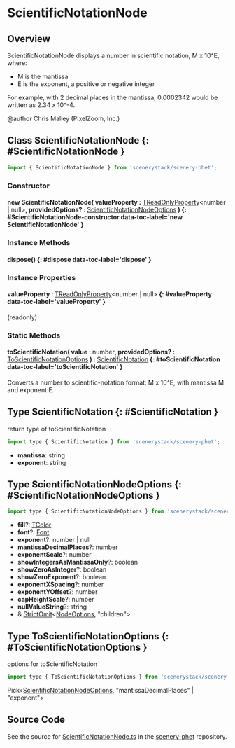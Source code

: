# ScientificNotationNode

## Overview

ScientificNotationNode displays a number in scientific notation, M x 10^E, where:
- M is the mantissa
- E is the exponent, a positive or negative integer

For example, with 2 decimal places in the mantissa, 0.0002342 would be written as 2.34 x 10^-4.

@author Chris Malley (PixelZoom, Inc.)

## Class ScientificNotationNode {: #ScientificNotationNode }


```js
import { ScientificNotationNode } from 'scenerystack/scenery-phet';
```
### Constructor

#### new ScientificNotationNode( valueProperty : <span style="font-weight: 400;">[TReadOnlyProperty](../axon/TReadOnlyProperty.md)&lt;<span style="color: hsla(calc(var(--md-hue) + 180deg),80%,40%,1);">number</span> | <span style="color: hsla(calc(var(--md-hue) + 180deg),80%,40%,1);">null</span>&gt;</span>, providedOptions? : <span style="font-weight: 400;">[ScientificNotationNodeOptions](../scenery-phet/ScientificNotationNode.md#ScientificNotationNodeOptions)</span> ) {: #ScientificNotationNode-constructor data-toc-label='new ScientificNotationNode' }

### Instance Methods

#### dispose() {: #dispose data-toc-label='dispose' }

### Instance Properties

#### valueProperty : <span style="font-weight: 400;">[TReadOnlyProperty](../axon/TReadOnlyProperty.md)&lt;<span style="color: hsla(calc(var(--md-hue) + 180deg),80%,40%,1);">number</span> | <span style="color: hsla(calc(var(--md-hue) + 180deg),80%,40%,1);">null</span>&gt;</span> {: #valueProperty data-toc-label='valueProperty' }

(readonly)

### Static Methods

#### toScientificNotation( value : <span style="font-weight: 400;"><span style="color: hsla(calc(var(--md-hue) + 180deg),80%,40%,1);">number</span></span>, providedOptions? : <span style="font-weight: 400;">[ToScientificNotationOptions](../scenery-phet/ScientificNotationNode.md#ToScientificNotationOptions)</span> ) : <span style="font-weight: 400;">[ScientificNotation](../scenery-phet/ScientificNotationNode.md#ScientificNotation)</span> {: #toScientificNotation data-toc-label='toScientificNotation' }

Converts a number to scientific-notation format: M x 10^E, with mantissa M and exponent E.



## Type ScientificNotation {: #ScientificNotation }


return type of toScientificNotation

```js
import type { ScientificNotation } from 'scenerystack/scenery-phet';
```


- **mantissa**: <span style="color: hsla(calc(var(--md-hue) + 180deg),80%,40%,1);">string</span>
- **exponent**: <span style="color: hsla(calc(var(--md-hue) + 180deg),80%,40%,1);">string</span>




## Type ScientificNotationNodeOptions {: #ScientificNotationNodeOptions }


```js
import type { ScientificNotationNodeOptions } from 'scenerystack/scenery-phet';
```


- **fill**?: [TColor](../scenery/TColor.md)
- **font**?: [Font](../scenery/Font.md)
- **exponent**?: <span style="color: hsla(calc(var(--md-hue) + 180deg),80%,40%,1);">number</span> | <span style="color: hsla(calc(var(--md-hue) + 180deg),80%,40%,1);">null</span>
- **mantissaDecimalPlaces**?: <span style="color: hsla(calc(var(--md-hue) + 180deg),80%,40%,1);">number</span>
- **exponentScale**?: <span style="color: hsla(calc(var(--md-hue) + 180deg),80%,40%,1);">number</span>
- **showIntegersAsMantissaOnly**?: <span style="color: hsla(calc(var(--md-hue) + 180deg),80%,40%,1);">boolean</span>
- **showZeroAsInteger**?: <span style="color: hsla(calc(var(--md-hue) + 180deg),80%,40%,1);">boolean</span>
- **showZeroExponent**?: <span style="color: hsla(calc(var(--md-hue) + 180deg),80%,40%,1);">boolean</span>
- **exponentXSpacing**?: <span style="color: hsla(calc(var(--md-hue) + 180deg),80%,40%,1);">number</span>
- **exponentYOffset**?: <span style="color: hsla(calc(var(--md-hue) + 180deg),80%,40%,1);">number</span>
- **capHeightScale**?: <span style="color: hsla(calc(var(--md-hue) + 180deg),80%,40%,1);">number</span>
- **nullValueString**?: <span style="color: hsla(calc(var(--md-hue) + 180deg),80%,40%,1);">string</span>
- &amp; [StrictOmit](../phet-core/StrictOmit.md)&lt;[NodeOptions](../scenery/Node.md#NodeOptions), "children"&gt;




## Type ToScientificNotationOptions {: #ToScientificNotationOptions }


options for toScientificNotation

```js
import type { ToScientificNotationOptions } from 'scenerystack/scenery-phet';
```


Pick&lt;[ScientificNotationNodeOptions](../scenery-phet/ScientificNotationNode.md#ScientificNotationNodeOptions), "mantissaDecimalPlaces" | "exponent"&gt;



## Source Code

See the source for [ScientificNotationNode.ts](https://github.com/phetsims/scenery-phet/blob/main/js/ScientificNotationNode.ts) in the [scenery-phet](https://github.com/phetsims/scenery-phet) repository.
